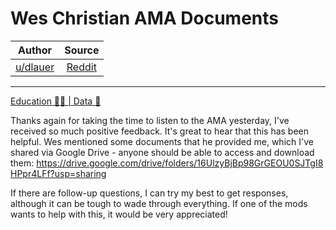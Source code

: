 Wes Christian AMA Documents
===========================

| Author       | Source       | 
| :-------------: |:-------------:|
|  [u/dlauer](https://www.reddit.com/user/dlauer/) | [Reddit](https://www.reddit.com/r/Superstonk/comments/ngbwz5/wes_christian_ama_documents/) | 

---

[Education 👨‍🏫 | Data 🔢](https://www.reddit.com/r/Superstonk/search?q=flair_name%3A%22Education%20%F0%9F%91%A8%E2%80%8D%F0%9F%8F%AB%20%7C%20Data%20%F0%9F%94%A2%22&restrict_sr=1)

Thanks again for taking the time to listen to the AMA yesterday, I've received so much positive feedback. It's great to hear that this has been helpful. Wes mentioned some documents that he provided me, which I've shared via Google Drive - anyone should be able to access and download them: <https://drive.google.com/drive/folders/16UlzyBjBp98GrGEOU0SJTgI8HPpr4LFf?usp=sharing>

If there are follow-up questions, I can try my best to get responses, although it can be tough to wade through everything. If one of the mods wants to help with this, it would be very appreciated!
